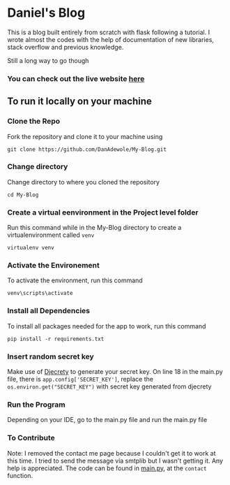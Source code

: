 # Daniel's Blog

This is a blog built entirely from scratch with flask following a tutorial. I wrote almost the codes with the help of documentation of new libraries, stack overflow and previous knowledge.

Still a long way to go though

### You can check out the live website [here](https://daniels-blog-project.herokuapp.com)

## To run it locally on your machine

### Clone the Repo
Fork the repository and clone it to your machine using 
```
git clone https://github.com/DanAdewole/My-Blog.git
```


### Change directory
Change directory to where you cloned the repository
```
cd My-Blog
```

### Create a virtual eenvironment in the Project level folder
Run this command while in the My-Blog directory to create a virtualenvironment called `venv`
```
virtualenv venv
```

### Activate the Environement
To activate the environment, run this command
```
venv\scripts\activate
```

### Install all Dependencies
To install all packages needed for the app to work, run this command
```
pip install -r requirements.txt
```

### Insert random secret key
Make use of [Djecrety](https://djecrety.ir/) to generate your secret key.
On line 18 in the main.py file, there is 
```app.config['SECRET_KEY']```, replace the ```os.environ.get("SECRET_KEY")``` with secret key generated from djecrety

### Run the Program
Depending on your IDE, go to the main.py file and run the main.py file

### To Contribute
Note: I removed the contact me page because I couldn't get it to work at this time. I tried to send the message via smtplib but I wasn't getting it. Any help is appreciated.
The code can be found in [main.py](https://github.com/DanAdewole/My-Blog/blob/main/main.py), at the `contact` function.